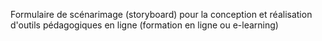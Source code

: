 ﻿Formulaire de scénarimage (storyboard) pour la conception et réalisation d'outils pédagogiques en ligne (formation en ligne ou e-learning) 


